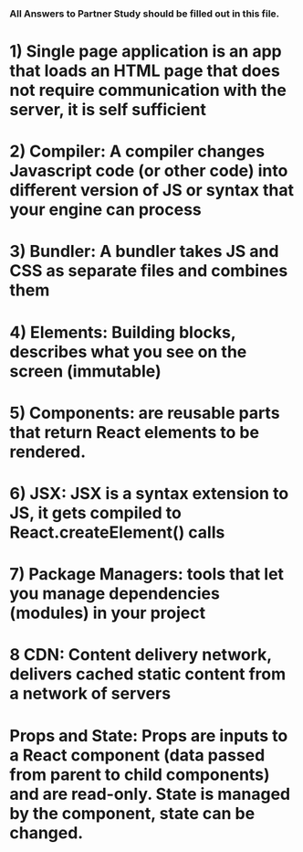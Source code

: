### All Answers to Partner Study should be filled out in this file.
# 1) Single page application is an app that loads an HTML page that does not require communication with the server, it is self sufficient
# 2) Compiler: A compiler changes Javascript code (or other code) into different version of JS or syntax that your engine can process
# 3) Bundler: A bundler takes JS and CSS as separate files and combines them
# 4) Elements: Building blocks, describes what you see on the screen (immutable)
# 5) Components: are reusable parts that return React elements to be rendered.
# 6) JSX: JSX is a syntax extension to JS, it gets compiled to React.createElement() calls
# 7) Package Managers: tools that let you manage dependencies (modules) in your project
# 8 CDN: Content delivery network, delivers cached static content from a network of servers
# Props and State: Props are inputs to a React component (data passed from parent to child components) and are read-only. State is managed by the component, state can be changed. 
